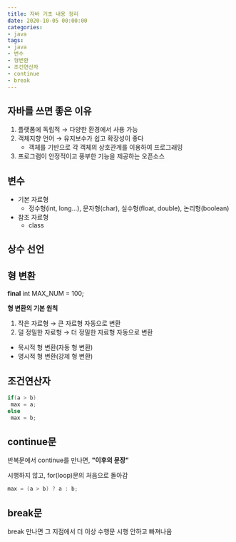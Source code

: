 ```yaml
---
title: 자바 기초 내용 정리
date: 2020-10-05 00:00:00
categories:
- java
tags:
- java
- 변수
- 형변환
- 조건연산자
- continue
- break
---
```




## 자바를 쓰면 좋은 이유

1. 플랫폼에 독립적 → 다양한 환경에서 사용 가능
2. 객체지향 언어 → 유지보수가 쉽고 확장성이 좋다
   - 객체를 기반으로 각 객체의 상호관계를 이용하여 프로그래밍
3. 프로그램이 안정적이고 풍부한 기능을 제공하는 오픈소스

## 변수

- 기본 자료형
  - 정수형(int, long...), 문자형(char), 실수형(float, double), 논리형(boolean)
- 참조 자료형
  - class

## 상수 선언

## 형 변환

**final** int MAX_NUM = 100;

**형 변환의 기본 원칙**

1. 작은 자료형 → 큰 자료형 자동으로 변환
2. 덜 정밀한 자료형 → 더 정밀한 자료형 자동으로 변환

- 묵시적 형 변환(자동 형 변환)
- 명시적 형 변환(강제 형 변환)

## 조건연산자

```java
if(a > b)
 max = a;
else
 max = b;
```

## continue문

반복문에서 continue를 만나면, **"이후의 문장"**

시행하지 않고, for(loop)문의 처음으로 돌아감

```java
max = (a > b) ? a : b;
```

## break문

break 만나면 그 지점에서 더 이상 수행문 시행 안하고 빠져나옴